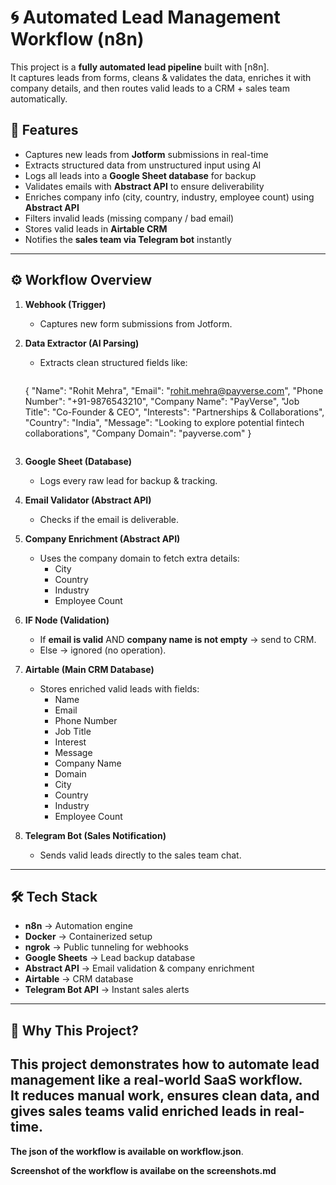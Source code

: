 # 🌀 Automated Lead Management Workflow (n8n)

This project is a **fully automated lead pipeline** built with [n8n].  
It captures leads from forms, cleans & validates the data, enriches it with company details, and then routes valid leads to a CRM + sales team automatically.

## 🚀 Features
- Captures new leads from **Jotform** submissions in real-time  
- Extracts structured data from unstructured input using AI  
- Logs all leads into a **Google Sheet database** for backup  
- Validates emails with **Abstract API** to ensure deliverability  
- Enriches company info (city, country, industry, employee count) using **Abstract API**  
- Filters invalid leads (missing company / bad email)  
- Stores valid leads in **Airtable CRM**  
- Notifies the **sales team via Telegram bot** instantly  

---

## ⚙️ Workflow Overview

1. **Webhook (Trigger)**  
   - Captures new form submissions from Jotform.

2. **Data Extractor (AI Parsing)**  
   - Extracts clean structured fields like:
     ```json
    {
    "Name": "Rohit Mehra",
    "Email": "rohit.mehra@payverse.com",
    "Phone Number": "+91-9876543210",
    "Company Name": "PayVerse",
    "Job Title": "Co-Founder & CEO",
    "Interests": "Partnerships & Collaborations",
    "Country": "India",
    "Message": "Looking to explore potential fintech collaborations",
    "Company Domain": "payverse.com"
  }

     ```

3. **Google Sheet (Database)**  
   - Logs every raw lead for backup & tracking.

4. **Email Validator (Abstract API)**  
   - Checks if the email is deliverable.

5. **Company Enrichment (Abstract API)**  
   - Uses the company domain to fetch extra details:
     - City  
     - Country  
     - Industry  
     - Employee Count  

6. **IF Node (Validation)**  
   - If **email is valid** AND **company name is not empty** → send to CRM.  
   - Else → ignored (no operation).

7. **Airtable (Main CRM Database)**  
   - Stores enriched valid leads with fields:
     - Name  
     - Email  
     - Phone Number  
     - Job Title  
     - Interest  
     - Message  
     - Company Name  
     - Domain  
     - City  
     - Country  
     - Industry  
     - Employee Count  

8. **Telegram Bot (Sales Notification)**  
   - Sends valid leads directly to the sales team chat.

---

## 🛠️ Tech Stack
- **n8n** → Automation engine  
- **Docker** → Containerized setup  
- **ngrok** → Public tunneling for webhooks  
- **Google Sheets** → Lead backup database  
- **Abstract API** → Email validation & company enrichment  
- **Airtable** → CRM database  
- **Telegram Bot API** → Instant sales alerts  
---

## 🌟 Why This Project?
This project demonstrates how to automate lead management like a **real-world SaaS workflow**.  
It reduces manual work, ensures clean data, and gives sales teams valid enriched leads in real-time.  
---

**The json of the workflow is available on workflow.json**.

**Screenshot of the workflow is availabe on the screenshots.md**

